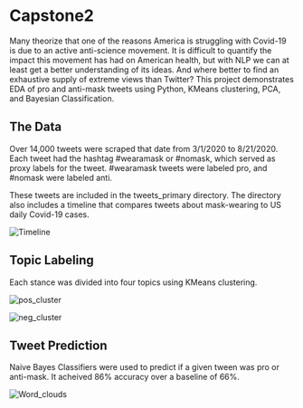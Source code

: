 # Capstone2

Many theorize that one of the reasons America is struggling with Covid-19 is due to an active anti-science movement. It is difficult to quantify the impact this movement has had on American health, but with NLP we can at least get a better understanding of its ideas. And where better to find an exhaustive supply of extreme views than Twitter? This project demonstrates EDA of pro and anti-mask tweets using Python, KMeans clustering, PCA, and Bayesian Classification.

## The Data

Over 14,000 tweets were scraped that date from 3/1/2020 to 8/21/2020. Each tweet had the hashtag #wearamask or #nomask, which served as proxy labels for the tweet. #wearamask tweets were labeled pro, and #nomask were labeled anti. 

These tweets are included in the tweets_primary directory. The directory also includes a timeline that compares tweets about mask-wearing to US daily Covid-19 cases. 


![Timeline](https://raw.githubusercontent.com/brendanquinn612/Capstone2/master/timeline.png)

## Topic Labeling

Each stance was divided into four topics using KMeans clustering. 

![pos_cluster](https://raw.githubusercontent.com/brendanquinn612/Capstone2/master/c.png)

![neg_cluster](https://raw.githubusercontent.com/brendanquinn612/Capstone2/master/c2.png)

## Tweet Prediction

Naive Bayes Classifiers were used to predict if a given tween was pro or anti-mask. It acheived 86% accuracy over a baseline of 66%.

![Word_clouds](https://raw.githubusercontent.com/brendanquinn612/Masks-on-Twitter/master/clouds.png)
